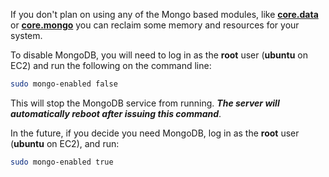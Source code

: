 If you don't plan on using any of the Mongo based modules, like __[core.data](/server/modules/data/)__ or __[core.mongo](/server/modules/mongo/)__ you can reclaim some memory and resources for your system.

To disable MongoDB, you will need to log in as the __root__ user (__ubuntu__ on EC2) and run the following on the command line:

```sh
sudo mongo-enabled false
``` 

This will stop the MongoDB service from running. ___The server will automatically reboot after issuing this command___.

In the future, if you decide you need MongoDB, log in as the __root__ user (__ubuntu__ on EC2), and run:

```sh
sudo mongo-enabled true
```
